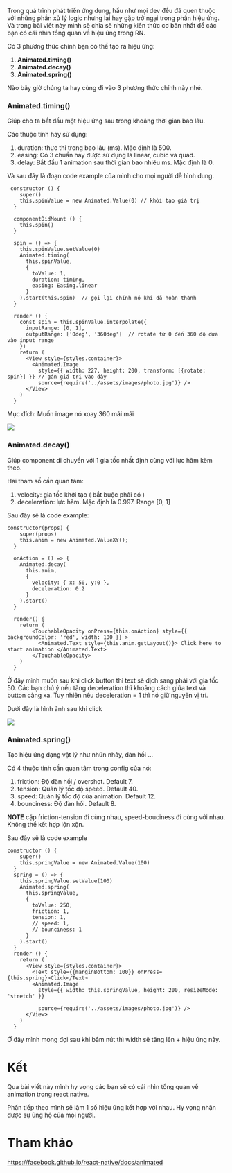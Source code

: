 Trong quá trình  phát triển ứng dụng, hầu như mọi dev đều đã quen thuộc với những phần xử lý logic nhưng lại hay gặp trở ngại trong phần hiệu ứng. Và trong bài viết này mình sẽ chia sẽ những kiến thức cơ bản nhất để các bạn có cái nhìn tổng quan về hiệu ứng trong RN. 

  Có 3 phương thức chính bạn có thể tạo ra hiệu ứng:

   1. **Animated.timing()**
   2. **Animated.decay()**
   3. **Animated.spring()**

 Nào bây giờ chúng ta hay cùng đi vào 3 phương thức chính này nhé.
 
###  Animated.timing()
 Giúp cho ta bắt đầu một hiệu ứng sau trong khoảng thời gian bao lâu.
 
 Các thuộc tính hay sử dụng:

  1. duration: thực thi trong bao lâu (ms). Mặc định là 500.
  2. easing:  Có 3 chuẩn hay được sử dụng là linear, cubic và quad.
  3. delay: Bắt đầu 1 animation sau thời gian bao nhiêu ms. Mặc định là 0. 

Và sau đây là đoạn code example của mình cho mọi người dễ hình dung.

```
 constructor () {
    super()
    this.spinValue = new Animated.Value(0) // khởi tạo giá trị 
  }
  
  componentDidMount () {
    this.spin()
  }
  
  spin = () => {
    this.spinValue.setValue(0) 
    Animated.timing(
      this.spinValue,
      {
        toValue: 1,
        duration: timing,
        easing: Easing.linear
      }
    ).start(this.spin)  // gọi lại chính nó khi đã hoàn thành 
  }
  
  render () {
    const spin = this.spinValue.interpolate({
      inputRange: [0, 1],
      outputRange: ['0deg', '360deg']  // rotate từ 0 đến 360 độ dựa vào input range 
    })
    return (
      <View style={styles.container}>
        <Animated.Image
          style={{ width: 227, height: 200, transform: [{rotate: spin}] }} // gán giá trị vào đây 
          source={require('../assets/images/photo.jpg')} />
      </View>
    )
  }
```

Mục đích: Muốn image nó xoay 360 mãi mãi

![](https://images.viblo.asia/d9fa75e5-ed2d-43da-b7ea-401ca6d2d600.gif)


###  Animated.decay()

Giúp component di chuyển với 1 gia tốc nhất định cùng với lực hãm kèm theo.

Hai tham số cần quan tâm:

 1. velocity: gia tốc khởi tạo ( bắt buộc phải có )
 2. deceleration: lực hãm. Mặc định là 0.997. Range [0, 1]

Sau đây sẽ là code example: 

```
constructor(props) {
    super(props)
    this.anim = new Animated.ValueXY();
  }
  
  onAction = () => {
    Animated.decay(
      this.anim,
      { 
        velocity: { x: 50, y:0 },
        deceleration: 0.2
      }
    ).start()
  }

  render() {
    return (
        <TouchableOpacity onPress={this.onAction} style={{ backgroundColor: 'red', width: 100 }} >
          <Animated.Text style={this.anim.getLayout()}> Click here to start animation </Animated.Text>
        </TouchableOpacity>
    )
  }
```

Ở đây mình muốn sau khi click button thì text sẽ dịch sang phải với gia tốc 50. Các bạn chú ý nếu tăng deceleration thì khoảng cách giữa text và button càng xa. Tuy nhiên nếu deceleration = 1 thì nó giữ nguyên vị trí.

Dưới đây là hình ảnh sau khi click 

![](https://images.viblo.asia/da41b93f-df6c-4c3e-9e87-465b10dc7cb5.gif)

###  Animated.spring()

Tạo hiệu ứng dạng vật lý như nhún nhảy, đàn hồi ... 

Có 4 thuộc tính cần quan tâm trong config của nó:

 1. friction: Độ đàn hồi / overshot. Default 7.
 2. tension: Quản lý tốc độ speed. Default 40.
 3. speed: Quản lý tốc độ của animation. Default 12.
 4. bounciness: Độ đàn hồi. Default 8.

**NOTE** cặp friction-tension đi cùng nhau, speed-bouciness đi cùng với nhau. Không thể kết hợp lộn xộn.

Sau đây sẽ là code example 

```
constructor () {
    super()
    this.springValue = new Animated.Value(100)
  }
  spring = () => {
    this.springValue.setValue(100)
    Animated.spring(
      this.springValue,
      {
        toValue: 250,
        friction: 1,
        tension: 1,
        // speed: 1,
        // bounciness: 1
      }
    ).start()
  }
  render () {
    return (
      <View style={styles.container}>
        <Text style={{marginBottom: 100}} onPress={this.spring}>Click</Text>
        <Animated.Image
          style={{ width: this.springValue, height: 200, resizeMode: 'stretch' }}

          source={require('../assets/images/photo.jpg')} />
      </View>
    )
  }
```

Ở đây mình mong đợi sau khi bấm nút thì width sẽ tăng lên + hiệu ứng nảy.

# Kết
Qua bài viết này mình hy vọng các bạn sẽ có cái nhìn tổng quan về animation trong react native. 

Phần tiếp theo mình sẽ làm 1 số hiệu ứng kết hợp với nhau. Hy vọng nhận được sự ủng hộ của mọi người.

#  Tham khảo 
https://facebook.github.io/react-native/docs/animated